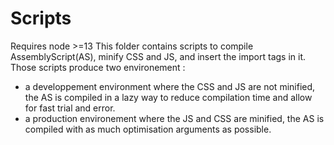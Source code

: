 # Scripts
Requires node >=13
This folder contains scripts to compile AssemblyScript(AS), minify CSS and JS, and insert the import tags in it.  
Those scripts produce two environement : 
 - a developpement environment where the CSS and JS are not minified, the AS is compiled in a lazy way to reduce compilation time and allow for fast trial and error.
 - a production environement where the JS and CSS are minified, the AS is compiled with as much optimisation arguments as possible.

